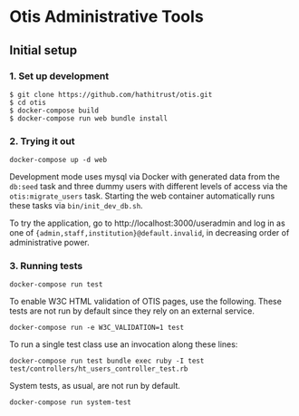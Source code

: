 # Otis Administrative Tools

## Initial setup
### 1. Set up development

```
$ git clone https://github.com/hathitrust/otis.git
$ cd otis
$ docker-compose build
$ docker-compose run web bundle install
```

### 2. Trying it out

```
docker-compose up -d web
```

Development mode uses mysql via Docker with generated data from the `db:seed`
task and three dummy users with different levels of access via the
`otis:migrate_users` task. Starting the web container automatically runs these
tasks via `bin/init_dev_db.sh`.

To try the application, go to http://localhost:3000/useradmin and log in as one
of `{admin,staff,institution}@default.invalid`, in decreasing order of
administrative power.

### 3. Running tests

```
docker-compose run test
```

To enable W3C HTML validation of OTIS pages, use the following.
These tests are not run by default since they rely on an external service.

```
docker-compose run -e W3C_VALIDATION=1 test
```

To run a single test class use an invocation along these lines:

```
docker-compose run test bundle exec ruby -I test test/controllers/ht_users_controller_test.rb
```

System tests, as usual, are not run by default.

```
docker-compose run system-test
```
